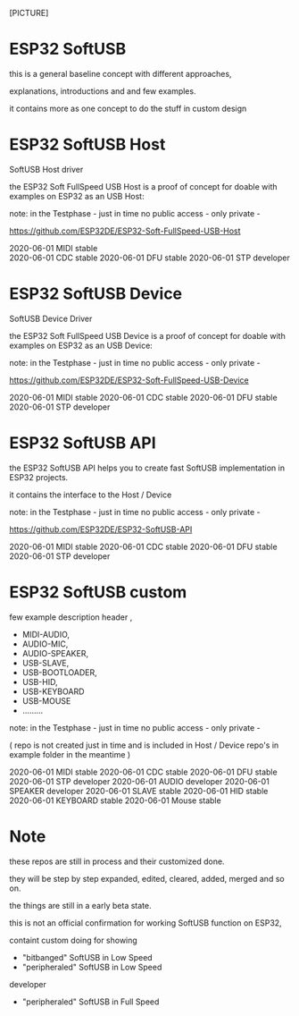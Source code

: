 [PICTURE]


# ESP32 SoftUSB
this is a general baseline concept with different approaches, 

explanations, introductions and and few examples.

it contains more as one concept to do the stuff in custom design


# ESP32 SoftUSB Host
SoftUSB Host driver

the ESP32 Soft FullSpeed USB Host is a proof of concept for doable with examples on ESP32 as an USB Host:

note: in the Testphase - just in time no public access - only private -

https://github.com/ESP32DE/ESP32-Soft-FullSpeed-USB-Host

2020-06-01 MIDI stable  
2020-06-01 CDC stable
2020-06-01 DFU stable
2020-06-01 STP developer 



# ESP32 SoftUSB Device
SoftUSB Device Driver

the ESP32 Soft FullSpeed USB Device is a proof of concept for doable with examples on ESP32 as an USB Device:

note: in the Testphase - just in time no public access - only private -

https://github.com/ESP32DE/ESP32-Soft-FullSpeed-USB-Device

2020-06-01 MIDI stable
2020-06-01 CDC stable
2020-06-01 DFU stable
2020-06-01 STP developer

# ESP32 SoftUSB API
the ESP32 SoftUSB API helps you to create fast SoftUSB implementation in ESP32 projects.

it contains the interface to the Host /  Device

note: in the Testphase - just in time no public access - only private -

https://github.com/ESP32DE/ESP32-SoftUSB-API

2020-06-01 MIDI stable
2020-06-01 CDC stable
2020-06-01 DFU stable
2020-06-01 STP developer


# ESP32 SoftUSB custom
few example description header , 

- MIDI-AUDIO, 
- AUDIO-MIC, 
- AUDIO-SPEAKER, 
- USB-SLAVE, 
- USB-BOOTLOADER, 
- USB-HID,
- USB-KEYBOARD
- USB-MOUSE
- .........

note: in the Testphase - just in time no public access - only private -

( repo is not created just in time and is included in Host / Device repo's in example folder in the meantime )

2020-06-01 MIDI stable
2020-06-01 CDC stable
2020-06-01 DFU stable
2020-06-01 STP developer
2020-06-01 AUDIO developer
2020-06-01 SPEAKER developer
2020-06-01 SLAVE stable
2020-06-01 HID stable
2020-06-01 KEYBOARD stable
2020-06-01 Mouse stable



# Note

these repos are still in process and their customized done.

they will be step by step expanded, edited, cleared, added, merged and so on.

the things are still in a early beta state.

this is not an official confirmation for working SoftUSB function on ESP32,

containt custom doing for showing 

- "bitbanged" SoftUSB in Low Speed 
- "peripheraled" SoftUSB in Low Speed

developer 
- "peripheraled" SoftUSB in Full Speed

